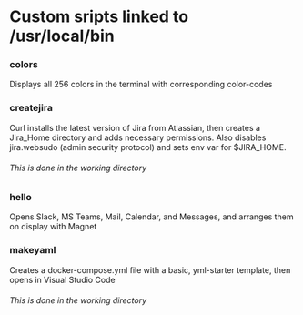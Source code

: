 # Custom sripts linked to /usr/local/bin

### colors
Displays all 256 colors in the terminal with corresponding color-codes

### createjira
Curl installs the latest version of Jira from Atlassian, then creates a Jira_Home directory and adds necessary permissions.
Also disables jira.websudo (admin security protocol) and sets env var for $JIRA_HOME.
###### This is done in the working directory

### hello
Opens Slack, MS Teams, Mail, Calendar, and Messages, and arranges them on display with Magnet

### makeyaml
Creates a docker-compose.yml file with a basic, yml-starter template, then opens in Visual Studio Code
###### This is done in the working directory
